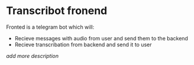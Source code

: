 # Transcribot fronend
Fronted is a telegram bot which will:
- Recieve messages with audio from user and send them to the backend
- Recieve transcribation from backend and send it to user

*add more description*
